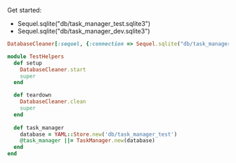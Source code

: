Get started:

* Sequel.sqlite("db/task_manager_test.sqlite3")
* Sequel.sqlite("db/task_manager_dev.sqlite3")


```ruby
DatabaseCleaner[:sequel, {:connection => Sequel.sqlite("db/task_manager_test.sqlite3")}].strategy = :truncation

module TestHelpers
  def setup
    DatabaseCleaner.start
    super
  end

  def teardown
    DatabaseCleaner.clean
    super
  end
  
  def task_manager
    database = YAML::Store.new('db/task_manager_test')
    @task_manager ||= TaskManager.new(database)
  end
end
```
